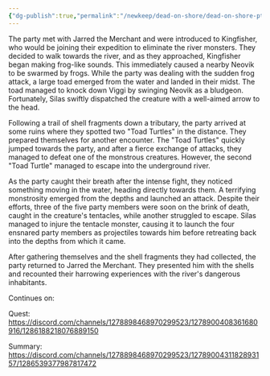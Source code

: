 ```yaml
---
{"dg-publish":true,"permalink":"/newkeep/dead-on-shore/dead-on-shore-pt-3/","updated":"2025-03-25T04:39:40.036+05:30"}
---
```


The party met with Jarred the Merchant and were introduced to Kingfisher, who would be joining their expedition to eliminate the river monsters. They decided to walk towards the river, and as they approached, Kingfisher began making frog-like sounds. This immediately caused a nearby Neovik to be swarmed by frogs. While the party was dealing with the sudden frog attack, a large toad emerged from the water and landed in their midst. The toad managed to knock down Viggi by swinging Neovik as a bludgeon. Fortunately, Silas swiftly dispatched the creature with a well-aimed arrow to the head.

Following a trail of shell fragments down a tributary, the party arrived at some ruins where they spotted two "Toad Turtles" in the distance. They prepared themselves for another encounter. The "Toad Turtles" quickly jumped towards the party, and after a fierce exchange of attacks, they managed to defeat one of the monstrous creatures. However, the second "Toad Turtle" managed to escape into the underground river.

As the party caught their breath after the intense fight, they noticed something moving in the water, heading directly towards them. A terrifying monstrosity emerged from the depths and launched an attack. Despite their efforts, three of the five party members were soon on the brink of death, caught in the creature's tentacles, while another struggled to escape. Silas managed to injure the tentacle monster, causing it to launch the four ensnared party members as projectiles towards him before retreating back into the depths from which it came.

After gathering themselves and the shell fragments they had collected, the party returned to Jarred the Merchant. They presented him with the shells and recounted their harrowing experiences with the river's dangerous inhabitants.

Continues on:

Quest: https://discord.com/channels/1278898468970299523/1278900408361680916/1286188218076889150

Summary: https://discord.com/channels/1278898468970299523/1278900431182893157/1286539377987817472